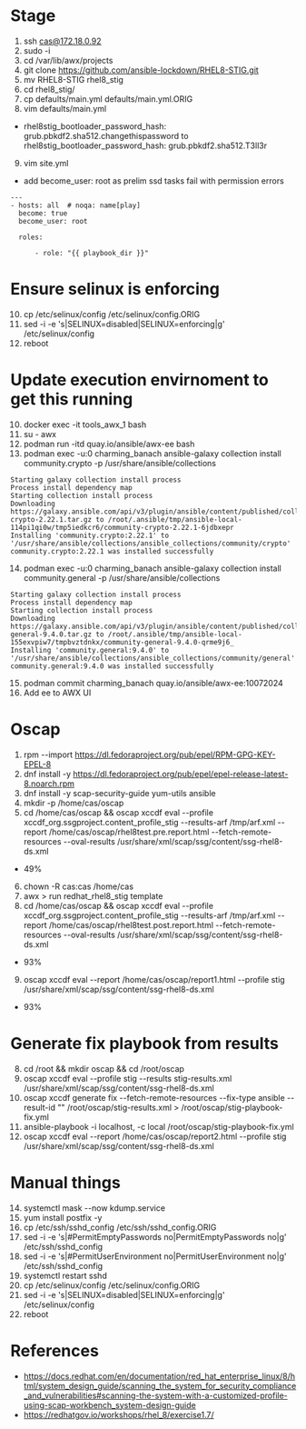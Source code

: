 # Stage
1. ssh cas@172.18.0.92
2. sudo -i
3. cd /var/lib/awx/projects
4. git clone https://github.com/ansible-lockdown/RHEL8-STIG.git
5. mv RHEL8-STIG rhel8_stig
6. cd rhel8_stig/
7. cp defaults/main.yml defaults/main.yml.ORIG
8. vim defaults/main.yml 
* rhel8stig_bootloader_password_hash: grub.pbkdf2.sha512.changethispassword to rhel8stig_bootloader_password_hash: grub.pbkdf2.sha512.T3ll3r
9. vim site.yml
* add become_user: root as prelim ssd tasks fail with permission errors
```
---
- hosts: all  # noqa: name[play]
  become: true
  become_user: root

  roles:

      - role: "{{ playbook_dir }}"
```
# Ensure selinux is enforcing 
10. cp /etc/selinux/config /etc/selinux/config.ORIG
11. sed -i -e 's|SELINUX=disabled|SELINUX=enforcing|g' /etc/selinux/config
12. reboot

# Update execution envirnoment to get this running
10. docker exec -it tools_awx_1 bash
11. su - awx 
12. podman run -itd quay.io/ansible/awx-ee bash
13. podman exec -u:0 charming_banach ansible-galaxy collection install community.crypto -p /usr/share/ansible/collections
```
Starting galaxy collection install process
Process install dependency map
Starting collection install process
Downloading https://galaxy.ansible.com/api/v3/plugin/ansible/content/published/collections/artifacts/community-crypto-2.22.1.tar.gz to /root/.ansible/tmp/ansible-local-114pi1qi0w/tmp5iedkcr6/community-crypto-2.22.1-6jdbxepr
Installing 'community.crypto:2.22.1' to '/usr/share/ansible/collections/ansible_collections/community/crypto'
community.crypto:2.22.1 was installed successfully
```
14. podman exec -u:0 charming_banach ansible-galaxy collection install community.general -p /usr/share/ansible/collections
```
Starting galaxy collection install process
Process install dependency map
Starting collection install process
Downloading https://galaxy.ansible.com/api/v3/plugin/ansible/content/published/collections/artifacts/community-general-9.4.0.tar.gz to /root/.ansible/tmp/ansible-local-155exvpiw7/tmpbvztdnkx/community-general-9.4.0-qrme9j6_
Installing 'community.general:9.4.0' to '/usr/share/ansible/collections/ansible_collections/community/general'
community.general:9.4.0 was installed successfully
```
15. podman commit charming_banach quay.io/ansible/awx-ee:10072024
16. Add ee to AWX UI

# Oscap 
1. rpm --import https://dl.fedoraproject.org/pub/epel/RPM-GPG-KEY-EPEL-8
2. dnf install -y https://dl.fedoraproject.org/pub/epel/epel-release-latest-8.noarch.rpm
3. dnf install -y scap-security-guide yum-utils ansible
4. mkdir -p /home/cas/oscap
5. cd /home/cas/oscap && oscap xccdf eval --profile xccdf_org.ssgproject.content_profile_stig --results-arf /tmp/arf.xml --report /home/cas/oscap/rhel8test.pre.report.html --fetch-remote-resources --oval-results /usr/share/xml/scap/ssg/content/ssg-rhel8-ds.xml
* 49%
6. chown -R cas:cas /home/cas
7. awx > run redhat_rhel8_stig template
8. cd /home/cas/oscap && oscap xccdf eval --profile xccdf_org.ssgproject.content_profile_stig --results-arf /tmp/arf.xml --report /home/cas/oscap/rhel8test.post.report.html --fetch-remote-resources --oval-results /usr/share/xml/scap/ssg/content/ssg-rhel8-ds.xml
* 93%
9. oscap xccdf eval --report /home/cas/oscap/report1.html --profile stig /usr/share/xml/scap/ssg/content/ssg-rhel8-ds.xml
* 93%

# Generate fix playbook from results
8. cd /root && mkdir oscap && cd /root/oscap
9. oscap xccdf eval --profile stig --results stig-results.xml /usr/share/xml/scap/ssg/content/ssg-rhel8-ds.xml
10. oscap xccdf generate fix --fetch-remote-resources --fix-type ansible --result-id "" /root/oscap/stig-results.xml > /root/oscap/stig-playbook-fix.yml
11. ansible-playbook -i localhost, -c local /root/oscap/stig-playbook-fix.yml
12. oscap xccdf eval --report /home/cas/oscap/report2.html --profile stig /usr/share/xml/scap/ssg/content/ssg-rhel8-ds.xml

# Manual things
14. systemctl mask --now kdump.service
15. yum install postfix -y 
16. cp /etc/ssh/sshd_config /etc/ssh/sshd_config.ORIG
17. sed -i -e 's|#PermitEmptyPasswords no|PermitEmptyPasswords no|g' /etc/ssh/sshd_config
18. sed -i -e 's|#PermitUserEnvironment no|PermitUserEnvironment no|g' /etc/ssh/sshd_config
19. systemctl restart sshd 
20. cp /etc/selinux/config /etc/selinux/config.ORIG
21. sed -i -e 's|SELINUX=disabled|SELINUX=enforcing|g' /etc/selinux/config
22. reboot

# References
* https://docs.redhat.com/en/documentation/red_hat_enterprise_linux/8/html/system_design_guide/scanning_the_system_for_security_compliance_and_vulnerabilities#scanning-the-system-with-a-customized-profile-using-scap-workbench_system-design-guide
* https://redhatgov.io/workshops/rhel_8/exercise1.7/


